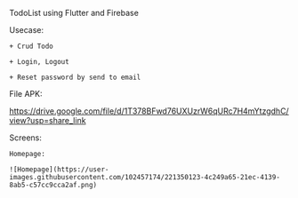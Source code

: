 TodoList using Flutter and Firebase

Usecase:

    + Crud Todo
    
    + Login, Logout
    
    + Reset password by send to email

File APK:

https://drive.google.com/file/d/1T378BFwd76UXUzrW6qURc7H4mYtzgdhC/view?usp=share_link

Screens:

    Homepage:
    
    ![Homepage](https://user-images.githubusercontent.com/102457174/221350123-4c249a65-21ec-4139-8ab5-c57cc9cca2af.png)
    

